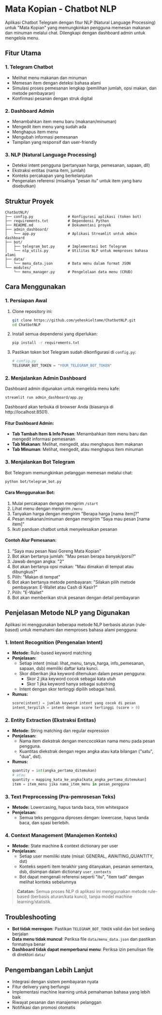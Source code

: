 # Mata Kopian - Chatbot NLP

Aplikasi Chatbot Telegram dengan fitur NLP (Natural Language Processing) untuk "Mata Kopian" yang memungkinkan pengguna memesan makanan dan minuman melalui chat. Dilengkapi dengan dashboard admin untuk mengelola menu.

## Fitur Utama

### 1. Telegram Chatbot
- Melihat menu makanan dan minuman
- Memesan item dengan deteksi bahasa alami
- Simulasi proses pemesanan lengkap (pemilihan jumlah, opsi makan, dan metode pembayaran)
- Konfirmasi pesanan dengan struk digital

### 2. Dashboard Admin
- Menambahkan item menu baru (makanan/minuman)
- Mengedit item menu yang sudah ada
- Menghapus item menu
- Mengubah informasi pemesanan
- Tampilan yang responsif dan user-friendly

### 3. NLP (Natural Language Processing)
- Deteksi intent pengguna (pertanyaan harga, pemesanan, sapaan, dll)
- Ekstraksi entitas (nama item, jumlah)
- Konteks percakapan yang berkelanjutan
- Pengenalan referensi (misalnya "pesan itu" untuk item yang baru disebutkan)

## Struktur Proyek

```
ChatbotNLP/
├── config.py                # Konfigurasi aplikasi (token bot)
├── requirements.txt         # Dependensi Python
├── README.md                # Dokumentasi proyek
├── admin_dashboard/
│   └── app.py               # Aplikasi Streamlit untuk admin dashboard
├── bot/
│   ├── telegram_bot.py      # Implementasi bot Telegram
│   └── nlp_utils.py         # Utilitas NLP untuk memproses bahasa alami
├── data/
│   └── menu_data.json       # Data menu dalam format JSON
└── modules/
    └── menu_manager.py      # Pengelolaan data menu (CRUD)
```

## Cara Menggunakan

### 1. Persiapan Awal

1. Clone repository ini:
   ```bash
   git clone https://github.com/yeheskieltame/ChatbotNLP.git
   cd ChatbotNLP
   ```

2. Install semua dependensi yang diperlukan:
   ```bash
   pip install -r requirements.txt
   ```

3. Pastikan token bot Telegram sudah dikonfigurasi di `config.py`:
   ```python
   # config.py
   TELEGRAM_BOT_TOKEN = "YOUR_TELEGRAM_BOT_TOKEN"
   ```

### 2. Menjalankan Admin Dashboard

Dashboard admin digunakan untuk mengelola menu kafe:

```bash
streamlit run admin_dashboard/app.py
```

Dashboard akan terbuka di browser Anda (biasanya di http://localhost:8501).

#### Fitur Dashboard Admin:
- **Tab Tambah Item & Info Pesan**: Menambahkan item menu baru dan mengedit informasi pemesanan
- **Tab Makanan**: Melihat, mengedit, atau menghapus item makanan
- **Tab Minuman**: Melihat, mengedit, atau menghapus item minuman

### 3. Menjalankan Bot Telegram

Bot Telegram memungkinkan pelanggan memesan melalui chat:

```bash
python bot/telegram_bot.py
```

#### Cara Menggunakan Bot:
1. Mulai percakapan dengan mengirim `/start`
2. Lihat menu dengan mengirim `/menu`
3. Tanyakan harga dengan mengirim "Berapa harga [nama item]?"
4. Pesan makanan/minuman dengan mengirim "Saya mau pesan [nama item]"
5. Ikuti panduan chatbot untuk menyelesaikan pesanan

#### Contoh Alur Pemesanan:
1. "Saya mau pesan Nasi Goreng Mata Kopian"
2. Bot akan bertanya jumlah: "Mau pesan berapa banyak/porsi?"
3. Jawab dengan angka: "2"
4. Bot akan bertanya opsi makan: "Mau dimakan di tempat atau dibungkus?"
5. Pilih: "Makan di tempat"
6. Bot akan bertanya metode pembayaran: "Silakan pilih metode pembayaran: E-Wallet atau Cash di Kasir?"
7. Pilih: "E-Wallet"
8. Bot akan memberikan struk pesanan dengan detail pembayaran

## Penjelasan Metode NLP yang Digunakan

Aplikasi ini menggunakan beberapa metode NLP berbasis aturan (rule-based) untuk memahami dan memproses bahasa alami pengguna:

### 1. Intent Recognition (Pengenalan Intent)
- **Metode:** Rule-based keyword matching
- **Penjelasan:**
  - Setiap intent (misal: lihat_menu, tanya_harga, info_pemesanan, sapaan, dsb) memiliki daftar kata kunci.
  - Skor diberikan jika keyword ditemukan dalam pesan pengguna:
    - Skor 2 jika keyword cocok sebagai kata utuh
    - Skor 1 jika keyword hanya sebagai substring
  - Intent dengan skor tertinggi dipilih sebagai hasil.
- **Rumus:**
  ```python
  score(intent) = jumlah keyword intent yang cocok di pesan
  intent_terpilih = intent dengan score tertinggi (score > 0)
  ```

### 2. Entity Extraction (Ekstraksi Entitas)
- **Metode:** String matching dan regular expression
- **Penjelasan:**
  - Nama item diekstrak dengan mencocokkan nama menu pada pesan pengguna.
  - Kuantitas diekstrak dengan regex angka atau kata bilangan ("satu", "dua", dst).
- **Rumus:**
  ```python
  quantity = int(angka_pertama_ditemukan) 
  # atau
  quantity = mapping_kata_ke_angka[kata_angka_pertama_ditemukan]
  item = item_menu jika nama_item_menu in pesan_pengguna
  ```

### 3. Text Preprocessing (Pra-pemrosesan Teks)
- **Metode:** Lowercasing, hapus tanda baca, trim whitespace
- **Penjelasan:**
  - Semua teks pengguna diproses dengan: lowercase, hapus tanda baca, dan spasi berlebih.

### 4. Context Management (Manajemen Konteks)
- **Metode:** State machine & context dictionary per user
- **Penjelasan:**
  - Setiap user memiliki state (misal: GENERAL, AWAITING_QUANTITY, dst)
  - Konteks seperti item terakhir yang ditanyakan, pesanan sementara, dsb, disimpan dalam dictionary `user_contexts`
  - Bot dapat mengenali referensi seperti "itu", "item tadi" dengan melihat konteks sebelumnya

> **Catatan:** Semua proses NLP di aplikasi ini menggunakan metode rule-based (berbasis aturan/kata kunci), tanpa model machine learning/statistik.

## Troubleshooting

- **Bot tidak merespon**: Pastikan `TELEGRAM_BOT_TOKEN` valid dan bot sedang berjalan
- **Data menu tidak muncul**: Periksa file `data/menu_data.json` dan pastikan formatnya benar
- **Dashboard tidak dapat memperbarui menu**: Periksa izin penulisan file di direktori `data/`

## Pengembangan Lebih Lanjut

- Integrasi dengan sistem pembayaran nyata
- Fitur delivery yang berfungsi
- Implementasi machine learning untuk pemahaman bahasa yang lebih baik
- Riwayat pesanan dan manajemen pelanggan
- Notifikasi dan promosi otomatis
